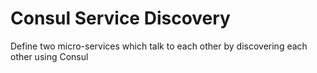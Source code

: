 # Consul Service Discovery

Define two micro-services which talk to each other by discovering each other
using Consul
